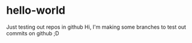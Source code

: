 # hello-world
Just testing out repos in github
Hi, I'm making some branches to test out commits on github ;D 
